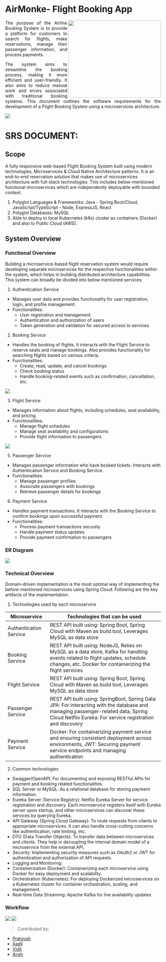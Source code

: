 # AirMonke- Flight Booking App
<img align="right" src="https://github.com/pratyushgta/AirMonke_Aeroplan/blob/master/app/src/main/res/drawable/airmonke_logo_v.png?raw=true" height="250" width="300">
<div align="justify">
The purpose of the Airline Booking System is to provide a platform for customers to search for flights, make reservations, manage their passenger information, and process payments. 
  
The system aims to streamline the booking process, making it more efficient and user-friendly. It also aims to reduce manual work and errors associated with traditional booking systems.
This document outlines the software requirements for the development of a Flight Booking System using a microservices architecture.
</div>

<img src="https://github.com/pratyushgta/AirMonke_Aeroservice/blob/master/readme_files/AirMonke_Model.png?raw=true">

# SRS DOCUMENT:
## Scope
A fully responsive web-based Flight Booking System built using modern technologies, Microservices & Cloud Native Architecture patterns. It is an end-to-end reservation solution that makes use of microservices architecture with full-stack technologies. This includes below-mentioned functional microservices which are independently deployable with bounded context.
1.	Polyglot Languages & Frameworks: Java - Spring Boot/Cloud, JavaScript/TypeScript - Node, ExpressJS, React
2.	Polyglot Databases: MySQL
3.	Able to deploy to local Kubernetes (k8s) cluster as containers (Docker) and also to Public Cloud (AWS).

## System Overview
### Functional Overview
Building a microservice-based flight reservation system would require developing separate microservices for the respective functionalities within the system, which helps in building distributed architecture capabilities. This system can broadly be divided into below mentioned services: 
1. Authentication Service
- Manages user data and provides functionality for user registration, login, and profile management.
- Functionalities:
  - User registration and management
  - Authentication and authorization of users
  - Token generation and validation for secured access to services
       
2. Booking Service
- Handles the booking of flights. It interacts with the Flight Service to reserve seats and manage bookings. Also provides functionality for searching flights based on various criteria.
- Functionalities:
  - Create, read, update, and cancel bookings
  - Check booking status
  - Handle booking-related events such as confirmation, cancellation, etc.

 <img src="https://github.com/pratyushgta/AirMonke_Aeroservice/blob/master/readme_files/MSA_Project_ER1.png?raw=true">
 
3.	Flight Service
- Manages information about flights, including schedules, seat availability, and pricing.
- Functionalities:
  - Manage flight schedules
  - Manage seat availability and configurations
  - Provide flight information to passengers

<img src="https://github.com/pratyushgta/AirMonke_Aeroservice/blob/master/readme_files/MSA_Project_ER2.png?raw=true">

5.	Passenger Service
- Manages passenger information who have booked tickets. Interacts with Authentication Service and Booking Service.
- Functionalities:
  - Manage passenger profiles
  - Associate passengers with bookings
  - Retrieve passenger details for bookings

6.	Payment Service
- Handles payment transactions. It interacts with the Booking Service to confirm bookings upon successful payment.
- Functionalities:
  - Process payment transactions securely
  - Handle payment status updates
  - Provide payment confirmation to passengers

### ER Diagram
<img src="https://github.com/pratyushgta/AirMonke_Aeroservice/blob/master/readme_files/MSA_Project_ER3.png?raw=true">

### Technical Overview
Domain-driven implementation is the most optimal way of implementing the before-mentioned microservices using Spring Cloud. Following are the key artifacts of the implementation:

1. Technologies used by each microservice

| Microservice | Technologies that can be used |
| --- | --- |
| Authentication Service | REST API built using: Spring Boot, Spring Cloud with Maven as build tool, Leverages MySQL as data store |
| Booking Service | REST API built using: NodeJS, Relies on MySQL as a data store, Kafka for handling events related to flight updates, schedule changes, etc. Docker for containerizing the flight services |
| Flight Service | REST API built using: Spring Boot, Spring Cloud with Maven as build tool, Leverages MySQL as data store |
| Passenger Service | REST API built using: SpringBoot, Spring Data JPA: For interacting with the database and managing passenger-related data, Spring Cloud Netflix Eureka: For service registration and discovery |
| Payment Service | Docker: For containerizing payment service and ensuring consistent deployment across environments, JWT: Securing payment service endpoints and managing authentication |

2. Common technologies
- Swagger/OpenAPI:  For documenting and exposing RESTful APIs for payment and booking related functionalities.
- SQL Server or MySQL: As a relational database for storing payment information.
- Eureka Server (Service Registry): Netflix Eureka Server for service registration and discovery. Each microservice registers itself with Eureka server upon startup, and other microservices can discover these services by querying Eureka.
- API Gateway (Spring Cloud Gateway): To route requests from clients to appropriate microservices. It can also handle cross-cutting concerns like authentication, rate limiting, etc.
- DTO (Data Transfer Objects): To transfer data between microservices and clients. They help in decoupling the internal domain model of a microservice from the external API.
- Security: Implementing security measures such as OAuth2 or JWT for authentication and authorization of API requests.
- Logging and Monitoring: 
- Containerization (Docker): Containerizing each microservice using Docker for easy deployment and scalability.
- Orchestration (Kubernetes): For deploying Dockerized microservices on a Kubernetes cluster for container orchestration, scaling, and management.
- Real-time Data Streaming: Apache Kafka for live availability updates

### Workflow
<img src="https://github.com/pratyushgta/AirMonke_Aeroservice/blob/master/readme_files/MSA_Project_ER4.png?raw=true">
<img src="https://github.com/pratyushgta/AirMonke_Aeroservice/blob/master/readme_files/MSA_Project_ER5.png?raw=true">

> Contributed by:
- [Pratyush](https://github.com/pratyushgta)
- [Aadil](https://github.com/code-il)
- [Vidit](https://github.com/viditk2)
- [Ansh](https://github.com/AnshM0301)
